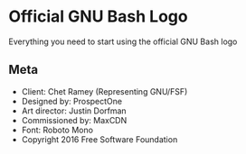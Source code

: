 # Official GNU Bash Logo
Everything you need to start using the official GNU Bash logo

## Meta
* Client: Chet Ramey (Representing GNU/FSF)
* Designed by: ProspectOne
* Art director: Justin Dorfman
* Commissioned by: MaxCDN
* Font: Roboto Mono
* Copyright 2016 Free Software Foundation
